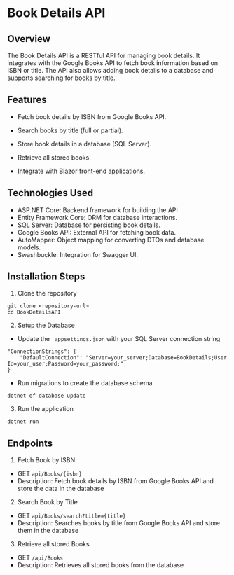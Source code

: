 # Book Details API

## Overview

The Book Details API is a RESTful API for managing book details. It integrates with the Google Books API to fetch book information based on ISBN or title. The API also allows adding book details to a database and supports searching for books by title.

## Features

* Fetch book details by ISBN from Google Books API.

* Search books by title (full or partial).

* Store book details in a database (SQL Server).

* Retrieve all stored books.

* Integrate with Blazor front-end applications.

## Technologies Used
* ASP.NET Core: Backend framework for building the API
* Entity Framework Core: ORM for database interactions.
* SQL Server: Database for persisting book details.
* Google Books API: External API for fetching book data.
* AutoMapper: Object mapping for converting DTOs and database models.
* Swashbuckle: Integration for Swagger UI.

## Installation Steps
1. Clone the repository
```
git clone <repository-url>
cd BookDetailsAPI
```
2. Setup the Database
* Update the ``` appsettings.json``` with your SQL Server connection string

```
"ConnectionStrings": {
    "DefaultConnection": "Server=your_server;Database=BookDetails;User Id=your_user;Password=your_password;"
}
```
* Run migrations to create the database schema
```
dotnet ef database update
```
3. Run the application
```
dotnet run
```

## Endpoints
1. Fetch Book by ISBN
  * GET ```api/Books/{isbn}```
  * Description: Fetch book details by ISBN from Google Books API and store the data in the database

2. Search Book by Title
  * GET ```api/Books/search?title={title}```
  * Description: Searches books by title from Google Books API and store them in the database

3. Retrieve all stored Books
  * GET ```/api/Books```
  * Description: Retrieves all stored books from the database
